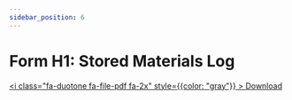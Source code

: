 ```yaml
---
sidebar_position: 6
---
```


# Form H1: Stored Materials Log

<a href="/pdf/comp-draw/form-h1-stored-mat-log.pdf" download><i class="fa-duotone fa-file-pdf fa-2x" style={{color: "gray"}} ></i>&nbsp;Download</a>


